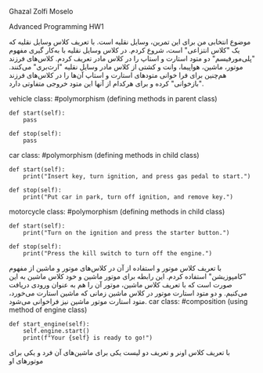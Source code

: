 Ghazal Zolfi Moselo

Advanced Programming HW1


موضوع انتخابی من برای این تمرین، وسایل نقلیه است.
با تعریف کلاس وسایل نقلیه که یک "کلاس انتزاعی" است، شروع کردم. در کلاس وسایل نقلیه با به‌کار گیری مفهوم "پلی‌مورفیسم" دو متود استارت و استاپ را در کلاس مادر تعریف کردم. کلاس‌های فرزند موتور، ماشین، هواپیما، وانت و کشتی از کلاس مادر وسایل نقلیه "ارث‌بری" می‌کنند. هم‌چنین برای فرا خوانی متودهای استارت و استاپ آن‌ها را در کلاس‌های فرزند "بازخوانی" کرده و برای هرکدام از آنها این متود خروجی متفاوتی دارد.

vehicle class:
#polymorphism (defining methods in parent class)

    def start(self):
        pass

    def stop(self):
        pass
car class:
#polymorphism (defining methods in child class)

    def start(self):
        print("Insert key, turn ignition, and press gas pedal to start.")

    def stop(self):
        print("Put car in park, turn off ignition, and remove key.")

motorcycle class:
#polymorphism (defining methods in child class)

    def start(self):
        print("Turn on the ignition and press the starter button.")

    def stop(self):
        print("Press the kill switch to turn off the engine.")

با تعریف کلاس موتور و استفاده از آن در کلاس‌های موتور و ماشین از مفهوم "کامپوزیشن" استفاده کردم. این رابطه برای موتور ماشین و خود کلاس ماشین به این صورت است که با تعریف کلاس ماشین، موتور آن را هم به عنوان ورودی دریافت می‌کنیم. و دو متود استارت موتور در کلاس ماشین زمانی که ماشین استارت می‌خورد، متود استارت موتور ماشین نیز فراخوانی می‌شود. 
car class:
#composition (using method of engine class)

    def start_engine(self):
        self.engine.start()
        print(f"Your {self} is ready to go!")


با تعریف کلاس اونر و تعریف دو لیست یکی برای ماشین‌های آن فرد و یکی برای موتورهای او
